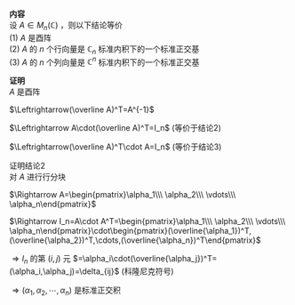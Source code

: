 **内容**  
设 $A\in M_n(\mathbb C)$ ，则以下结论等价  
 $(1)\ A$ 是酉阵  
 $(2)\ A$ 的 $n$ 个行向量是 $\mathbb C_n$ 标准内积下的一个标准正交基  
 $(3)\ A$ 的 $n$ 个列向量是 $\mathbb C^n$ 标准内积下的一个标准正交基  
  
**证明**  
 $A$ 是酉阵  
  
 $\Leftrightarrow(\overline A)^T=A^{-1}$   
  
 $\Leftrightarrow A\cdot(\overline A)^T=I_n$  (等价于结论2)  
  
 $\Leftrightarrow(\overline A)^T\cdot A=I_n$  (等价于结论3)  
  
证明结论2  
对 $A$ 进行行分块  
  
 $\Rightarrow A=\begin{pmatrix}\alpha_1\\\ \alpha_2\\\ \vdots\\\ \alpha_n\end{pmatrix}$   
  
 $\Rightarrow I_n=A\cdot A^T=\begin{pmatrix}\alpha_1\\\ \alpha_2\\\ \vdots\\\ \alpha_n\end{pmatrix}\cdot\begin{pmatrix}(\overline{\alpha_1})^T,(\overline{\alpha_2})^T,\cdots,(\overline{\alpha_n})^T\end{pmatrix}$   
  
 $\Rightarrow I_n$ 的第 $(i,j)$ 元 $=\alpha_i\cdot(\overline{\alpha_j})^T=(\alpha_i,\alpha_j)=\delta_{ij}$ (科隆尼克符号)  
  
 $\Rightarrow(\alpha_1,\alpha_2,\cdots, \alpha_n)$ 是标准正交积  
